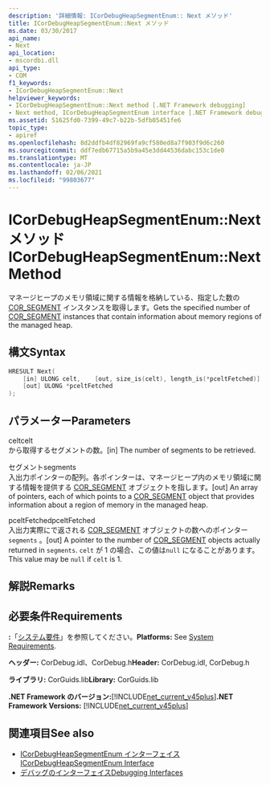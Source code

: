 ```yaml
---
description: '詳細情報: ICorDebugHeapSegmentEnum:: Next メソッド'
title: ICorDebugHeapSegmentEnum::Next メソッド
ms.date: 03/30/2017
api_name:
- Next
api_location:
- mscordbi.dll
api_type:
- COM
f1_keywords:
- ICorDebugHeapSegmentEnum::Next
helpviewer_keywords:
- ICorDebugHeapSegmentEnum::Next method [.NET Framework debugging]
- Next method, ICorDebugHeapSegmentEnum interface [.NET Framework debugging]
ms.assetid: 51625fd0-7399-49c7-b22b-5dfb05451fe6
topic_type:
- apiref
ms.openlocfilehash: 8d2ddfb4df82969fa9cf580ed8a7f903f9d6c260
ms.sourcegitcommit: ddf7edb67715a5b9a45e3dd44536dabc153c1de0
ms.translationtype: MT
ms.contentlocale: ja-JP
ms.lasthandoff: 02/06/2021
ms.locfileid: "99803677"
---
```

# <a name="icordebugheapsegmentenumnext-method"></a><span data-ttu-id="3133e-103">ICorDebugHeapSegmentEnum::Next メソッド</span><span class="sxs-lookup"><span data-stu-id="3133e-103">ICorDebugHeapSegmentEnum::Next Method</span></span>

<span data-ttu-id="3133e-104">マネージヒープのメモリ領域に関する情報を格納している、指定した数の [COR_SEGMENT](cor-segment-structure.md) インスタンスを取得します。</span><span class="sxs-lookup"><span data-stu-id="3133e-104">Gets the specified number of [COR_SEGMENT](cor-segment-structure.md) instances that contain information about memory regions of the managed heap.</span></span>  
  
## <a name="syntax"></a><span data-ttu-id="3133e-105">構文</span><span class="sxs-lookup"><span data-stu-id="3133e-105">Syntax</span></span>  
  
```cpp  
HRESULT Next(  
    [in] ULONG celt,    [out, size_is(celt), length_is(*pceltFetched)] COR_SEGMENT segments[],
    [out] ULONG *pceltFetched  
);  
```  
  
## <a name="parameters"></a><span data-ttu-id="3133e-106">パラメーター</span><span class="sxs-lookup"><span data-stu-id="3133e-106">Parameters</span></span>  

 <span data-ttu-id="3133e-107">celt</span><span class="sxs-lookup"><span data-stu-id="3133e-107">celt</span></span>  
 <span data-ttu-id="3133e-108">から取得するセグメントの数。</span><span class="sxs-lookup"><span data-stu-id="3133e-108">[in] The number of segments to be retrieved.</span></span>  
  
 <span data-ttu-id="3133e-109">セグメント</span><span class="sxs-lookup"><span data-stu-id="3133e-109">segments</span></span>  
 <span data-ttu-id="3133e-110">入出力ポインターの配列。各ポインターは、マネージヒープ内のメモリ領域に関する情報を提供する [COR_SEGMENT](cor-segment-structure.md) オブジェクトを指します。</span><span class="sxs-lookup"><span data-stu-id="3133e-110">[out] An array of pointers, each of which points to a [COR_SEGMENT](cor-segment-structure.md) object that provides information about a region of memory in the managed heap.</span></span>  
  
 <span data-ttu-id="3133e-111">pceltFetched</span><span class="sxs-lookup"><span data-stu-id="3133e-111">pceltFetched</span></span>  
 <span data-ttu-id="3133e-112">入出力実際にで返される [COR_SEGMENT](cor-segment-structure.md) オブジェクトの数へのポインター `segments` 。</span><span class="sxs-lookup"><span data-stu-id="3133e-112">[out] A pointer to the number of [COR_SEGMENT](cor-segment-structure.md) objects actually returned in `segments`.</span></span> <span data-ttu-id="3133e-113">`celt` が 1 の場合、この値は`null` になることがあります。</span><span class="sxs-lookup"><span data-stu-id="3133e-113">This value may be `null` if `celt` is 1.</span></span>  
  
## <a name="remarks"></a><span data-ttu-id="3133e-114">解説</span><span class="sxs-lookup"><span data-stu-id="3133e-114">Remarks</span></span>  
  
## <a name="requirements"></a><span data-ttu-id="3133e-115">必要条件</span><span class="sxs-lookup"><span data-stu-id="3133e-115">Requirements</span></span>  

 <span data-ttu-id="3133e-116">**:**「[システム要件](../../get-started/system-requirements.md)」を参照してください。</span><span class="sxs-lookup"><span data-stu-id="3133e-116">**Platforms:** See [System Requirements](../../get-started/system-requirements.md).</span></span>  
  
 <span data-ttu-id="3133e-117">**ヘッダー:** CorDebug.idl、CorDebug.h</span><span class="sxs-lookup"><span data-stu-id="3133e-117">**Header:** CorDebug.idl, CorDebug.h</span></span>  
  
 <span data-ttu-id="3133e-118">**ライブラリ:** CorGuids.lib</span><span class="sxs-lookup"><span data-stu-id="3133e-118">**Library:** CorGuids.lib</span></span>  
  
 <span data-ttu-id="3133e-119">**.NET Framework のバージョン:**[!INCLUDE[net_current_v45plus](../../../../includes/net-current-v45plus-md.md)]</span><span class="sxs-lookup"><span data-stu-id="3133e-119">**.NET Framework Versions:** [!INCLUDE[net_current_v45plus](../../../../includes/net-current-v45plus-md.md)]</span></span>  
  
## <a name="see-also"></a><span data-ttu-id="3133e-120">関連項目</span><span class="sxs-lookup"><span data-stu-id="3133e-120">See also</span></span>

- [<span data-ttu-id="3133e-121">ICorDebugHeapSegmentEnum インターフェイス</span><span class="sxs-lookup"><span data-stu-id="3133e-121">ICorDebugHeapSegmentEnum Interface</span></span>](icordebugheapsegmentenum-interface.md)
- [<span data-ttu-id="3133e-122">デバッグのインターフェイス</span><span class="sxs-lookup"><span data-stu-id="3133e-122">Debugging Interfaces</span></span>](debugging-interfaces.md)
